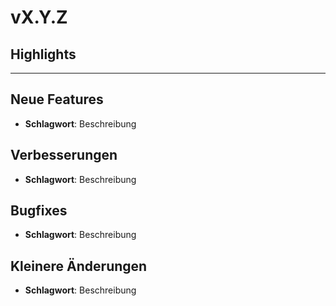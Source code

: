 # vX.Y.Z


## Highlights

---------------

## Neue Features
- **Schlagwort**: Beschreibung

## Verbesserungen
- **Schlagwort**: Beschreibung

## Bugfixes
- **Schlagwort**: Beschreibung

## Kleinere Änderungen
- **Schlagwort**: Beschreibung
